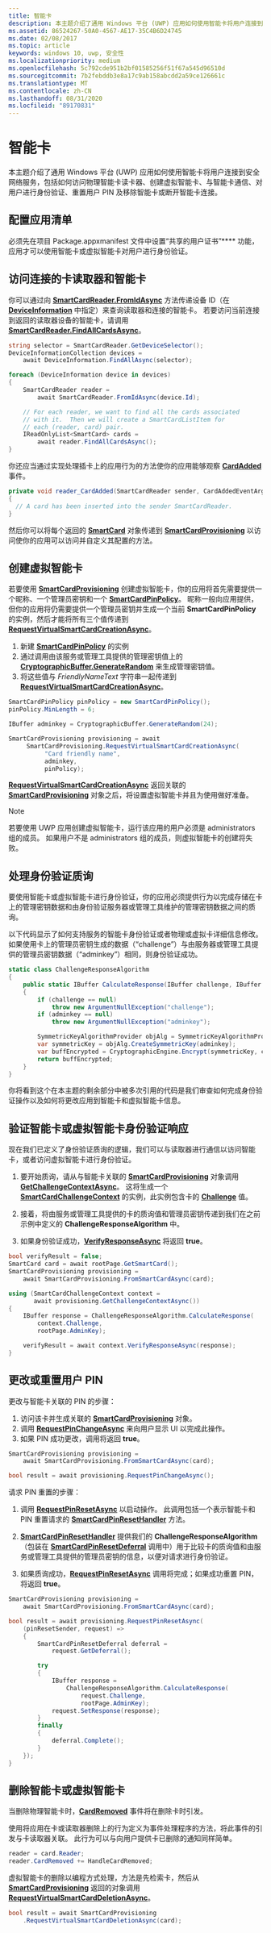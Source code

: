 ```yaml
---
title: 智能卡
description: 本主题介绍了通用 Windows 平台 (UWP) 应用如何使用智能卡将用户连接到安全网络服务，包括如何访问物理智能卡读卡器、创建虚拟智能卡、与智能卡通信、对用户进行身份验证、重置用户 PIN 及移除智能卡或断开智能卡连接。
ms.assetid: 86524267-50A0-4567-AE17-35C4B6D24745
ms.date: 02/08/2017
ms.topic: article
keywords: windows 10, uwp, 安全性
ms.localizationpriority: medium
ms.openlocfilehash: 5c792cde951b2bf01585256f51f67a545d96510d
ms.sourcegitcommit: 7b2febddb3e8a17c9ab158abcdd2a59ce126661c
ms.translationtype: MT
ms.contentlocale: zh-CN
ms.lasthandoff: 08/31/2020
ms.locfileid: "89170831"
---
```

# <a name="smart-cards"></a>智能卡




本主题介绍了通用 Windows 平台 (UWP) 应用如何使用智能卡将用户连接到安全网络服务，包括如何访问物理智能卡读卡器、创建虚拟智能卡、与智能卡通信、对用户进行身份验证、重置用户 PIN 及移除智能卡或断开智能卡连接。 

## <a name="configure-the-app-manifest"></a>配置应用清单


必须先在项目 Package.appxmanifest 文件中设置“共享的用户证书”**** 功能，应用才可以使用智能卡或虚拟智能卡对用户进行身份验证。

## <a name="access-connected-card-readers-and-smart-cards"></a>访问连接的卡读取器和智能卡


你可以通过向 [**SmartCardReader.FromIdAsync**](/uwp/api/windows.devices.smartcards.smartcardreader.fromidasync) 方法传递设备 ID（在 [**DeviceInformation**](/uwp/api/Windows.Devices.Enumeration.DeviceInformation) 中指定）来查询读取器和连接的智能卡。 若要访问当前连接到返回的读取器设备的智能卡，请调用 [**SmartCardReader.FindAllCardsAsync**](/uwp/api/windows.devices.smartcards.smartcardreader.findallcardsasync)。

```cs
string selector = SmartCardReader.GetDeviceSelector();
DeviceInformationCollection devices =
    await DeviceInformation.FindAllAsync(selector);

foreach (DeviceInformation device in devices)
{
    SmartCardReader reader =
        await SmartCardReader.FromIdAsync(device.Id);

    // For each reader, we want to find all the cards associated
    // with it.  Then we will create a SmartCardListItem for
    // each (reader, card) pair.
    IReadOnlyList<SmartCard> cards =
        await reader.FindAllCardsAsync();
}
```

你还应当通过实现处理插卡上的应用行为的方法使你的应用能够观察 [**CardAdded**](/uwp/api/windows.devices.smartcards.smartcardreader.cardadded) 事件。

```cs
private void reader_CardAdded(SmartCardReader sender, CardAddedEventArgs args)
{
  // A card has been inserted into the sender SmartCardReader.
}
```

然后你可以将每个返回的 [**SmartCard**](/uwp/api/Windows.Devices.SmartCards.SmartCard) 对象传递到 [**SmartCardProvisioning**](/uwp/api/Windows.Devices.SmartCards.SmartCardProvisioning) 以访问使你的应用可以访问并自定义其配置的方法。

## <a name="create-a-virtual-smart-card"></a>创建虚拟智能卡


若要使用 [**SmartCardProvisioning**](/uwp/api/Windows.Devices.SmartCards.SmartCardProvisioning) 创建虚拟智能卡，你的应用将首先需要提供一个昵称、一个管理员密钥和一个 [**SmartCardPinPolicy**](/uwp/api/Windows.Devices.SmartCards.SmartCardPinPolicy)。 昵称一般向应用提供，但你的应用将仍需要提供一个管理员密钥并生成一个当前 **SmartCardPinPolicy** 的实例，然后才能将所有三个值传递到 [**RequestVirtualSmartCardCreationAsync**](/uwp/api/windows.devices.smartcards.smartcardprovisioning.requestvirtualsmartcardcreationasync)。

1.  新建 [**SmartCardPinPolicy**](/uwp/api/Windows.Devices.SmartCards.SmartCardPinPolicy) 的实例
2.  通过调用由该服务或管理工具提供的管理密钥值上的 [**CryptographicBuffer.GenerateRandom**](/uwp/api/windows.security.cryptography.cryptographicbuffer.generaterandom) 来生成管理密钥值。
3.  将这些值与 *FriendlyNameText* 字符串一起传递到 [**RequestVirtualSmartCardCreationAsync**](/uwp/api/windows.devices.smartcards.smartcardprovisioning.requestvirtualsmartcardcreationasync)。

```cs
SmartCardPinPolicy pinPolicy = new SmartCardPinPolicy();
pinPolicy.MinLength = 6;

IBuffer adminkey = CryptographicBuffer.GenerateRandom(24);

SmartCardProvisioning provisioning = await
     SmartCardProvisioning.RequestVirtualSmartCardCreationAsync(
          "Card friendly name",
          adminkey,
          pinPolicy);
```

[**RequestVirtualSmartCardCreationAsync**](/uwp/api/windows.devices.smartcards.smartcardprovisioning.requestvirtualsmartcardcreationasync) 返回关联的 [**SmartCardProvisioning**](/uwp/api/Windows.Devices.SmartCards.SmartCardProvisioning) 对象之后，将设置虚拟智能卡并且为使用做好准备。

>[!NOTE]
>若要使用 UWP 应用创建虚拟智能卡，运行该应用的用户必须是 administrators 组的成员。 如果用户不是 administrators 组的成员，则虚拟智能卡的创建将失败。

## <a name="handle-authentication-challenges"></a>处理身份验证质询


要使用智能卡或虚拟智能卡进行身份验证，你的应用必须提供行为以完成存储在卡上的管理密钥数据和由身份验证服务器或管理工具维护的管理密钥数据之间的质询。

以下代码显示了如何支持服务的智能卡身份验证或者物理或虚拟卡详细信息修改。 如果使用卡上的管理员密钥生成的数据（“challenge”）与由服务器或管理工具提供的管理员密钥数据（“adminkey”）相同，则身份验证成功。

```cs
static class ChallengeResponseAlgorithm
{
    public static IBuffer CalculateResponse(IBuffer challenge, IBuffer adminkey)
    {
        if (challenge == null)
            throw new ArgumentNullException("challenge");
        if (adminkey == null)
            throw new ArgumentNullException("adminkey");

        SymmetricKeyAlgorithmProvider objAlg = SymmetricKeyAlgorithmProvider.OpenAlgorithm(SymmetricAlgorithmNames.TripleDesCbc);
        var symmetricKey = objAlg.CreateSymmetricKey(adminkey);
        var buffEncrypted = CryptographicEngine.Encrypt(symmetricKey, challenge, null);
        return buffEncrypted;
    }
}
```

你将看到这个在本主题的剩余部分中被多次引用的代码是我们审查如何完成身份验证操作以及如何将更改应用到智能卡和虚拟智能卡信息。

## <a name="verify-smart-card-or-virtual-smart-card-authentication-response"></a>验证智能卡或虚拟智能卡身份验证响应


现在我们已定义了身份验证质询的逻辑，我们可以与读取器进行通信以访问智能卡，或者访问虚拟智能卡进行身份验证。

1.  要开始质询，请从与智能卡关联的 [**SmartCardProvisioning**](/uwp/api/Windows.Devices.SmartCards.SmartCardProvisioning) 对象调用 [**GetChallengeContextAsync**](/uwp/api/windows.devices.smartcards.smartcardprovisioning.getchallengecontextasync)。 这将生成一个 [**SmartCardChallengeContext**](/uwp/api/Windows.Devices.SmartCards.SmartCardChallengeContext) 的实例，此实例包含卡的 [**Challenge**](/uwp/api/windows.devices.smartcards.smartcardchallengecontext.challenge) 值。

2.  接着，将由服务或管理工具提供的卡的质询值和管理员密钥传递到我们在之前示例中定义的 **ChallengeResponseAlgorithm** 中。

3.  如果身份验证成功，[**VerifyResponseAsync**](/uwp/api/windows.devices.smartcards.smartcardchallengecontext.verifyresponseasync) 将返回 **true**。

```cs
bool verifyResult = false;
SmartCard card = await rootPage.GetSmartCard();
SmartCardProvisioning provisioning =
    await SmartCardProvisioning.FromSmartCardAsync(card);

using (SmartCardChallengeContext context =
       await provisioning.GetChallengeContextAsync())
{
    IBuffer response = ChallengeResponseAlgorithm.CalculateResponse(
        context.Challenge,
        rootPage.AdminKey);

    verifyResult = await context.VerifyResponseAsync(response);
}
```

## <a name="change-or-reset-a-user-pin"></a>更改或重置用户 PIN


更改与智能卡关联的 PIN 的步骤：

1.  访问该卡并生成关联的 [**SmartCardProvisioning**](/uwp/api/Windows.Devices.SmartCards.SmartCardProvisioning) 对象。
2.  调用 [**RequestPinChangeAsync**](/uwp/api/windows.devices.smartcards.smartcardprovisioning.requestpinchangeasync) 来向用户显示 UI 以完成此操作。
3.  如果 PIN 成功更改，调用将返回 **true**。

```cs
SmartCardProvisioning provisioning =
    await SmartCardProvisioning.FromSmartCardAsync(card);

bool result = await provisioning.RequestPinChangeAsync();
```

请求 PIN 重置的步骤：

1.  调用 [**RequestPinResetAsync**](/uwp/api/windows.devices.smartcards.smartcardprovisioning.requestpinresetasync) 以启动操作。 此调用包括一个表示智能卡和 PIN 重置请求的 [**SmartCardPinResetHandler**](/uwp/api/windows.devices.smartcards.smartcardpinresethandler) 方法。
2.  [**SmartCardPinResetHandler**](/uwp/api/windows.devices.smartcards.smartcardpinresethandler) 提供我们的 **ChallengeResponseAlgorithm**（包装在 [**SmartCardPinResetDeferral**](/uwp/api/Windows.Devices.SmartCards.SmartCardPinResetDeferral) 调用中）用于比较卡的质询值和由服务或管理工具提供的管理员密钥的信息，以便对请求进行身份验证。

3.  如果质询成功，[**RequestPinResetAsync**](/uwp/api/windows.devices.smartcards.smartcardprovisioning.requestpinresetasync) 调用将完成；如果成功重置 PIN，将返回 **true**。

```cs
SmartCardProvisioning provisioning =
    await SmartCardProvisioning.FromSmartCardAsync(card);

bool result = await provisioning.RequestPinResetAsync(
    (pinResetSender, request) =>
    {
        SmartCardPinResetDeferral deferral =
            request.GetDeferral();

        try
        {
            IBuffer response =
                ChallengeResponseAlgorithm.CalculateResponse(
                    request.Challenge,
                    rootPage.AdminKey);
            request.SetResponse(response);
        }
        finally
        {
            deferral.Complete();
        }
    });
}
```

## <a name="remove-a-smart-card-or-virtual-smart-card"></a>删除智能卡或虚拟智能卡


当删除物理智能卡时，[**CardRemoved**](/uwp/api/windows.devices.smartcards.smartcardreader.cardremoved) 事件将在删除卡时引发。

使用将应用在卡或读取器删除上的行为定义为事件处理程序的方法，将此事件的引发与卡读取器关联。 此行为可以与向用户提供卡已删除的通知同样简单。

```cs
reader = card.Reader;
reader.CardRemoved += HandleCardRemoved;
```

虚拟智能卡的删除以编程方式处理，方法是先检索卡，然后从 [**SmartCardProvisioning**](/uwp/api/Windows.Devices.SmartCards.SmartCardProvisioning) 返回的对象调用 [**RequestVirtualSmartCardDeletionAsync**](/uwp/api/windows.devices.smartcards.smartcardprovisioning.requestvirtualsmartcarddeletionasync)。

```cs
bool result = await SmartCardProvisioning
    .RequestVirtualSmartCardDeletionAsync(card);
```